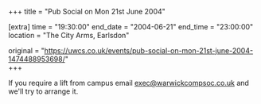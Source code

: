 +++
title = "Pub Social on Mon 21st June 2004"

[extra]
time = "19:30:00"
end_date = "2004-06-21"
end_time = "23:00:00"
location = "The City Arms, Earlsdon"

original = "https://uwcs.co.uk/events/pub-social-on-mon-21st-june-2004-1474488953698/"    
+++

If you require a lift from campus email exec@warwickcompsoc.co.uk and we'll try to arrange it.


